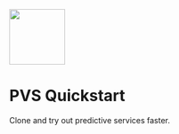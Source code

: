 <img src="https://metamind.io/images/home1.svg" width="100px">
 
# PVS Quickstart 
Clone and try out predictive services faster.
